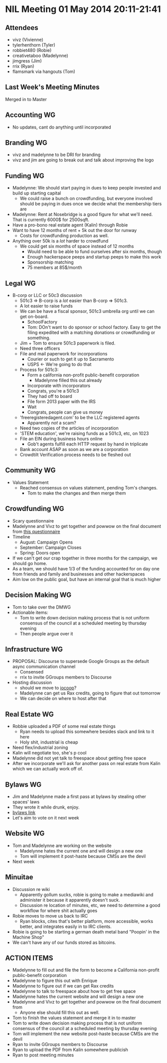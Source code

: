 NIL Meeting 01 May 2014 20:11-21:41
===================================

Attendees
---------

* vivz (Vivienne)
* tylerhenthorn (Tyler)
* robbiet480 (Robie)
* creativetaboo (Madelynne)
* jimgress (Jim)
* rrix (Ryan)
* flamsmark via hangouts (Tom)

Last Week's Meeting Minutes
---------------------------

Merged in to Master

Accounting WG
-------------

* No updates, cant do anything until incorporated

Branding WG
-----------

* vivz and madelynne to be DRI for branding
* vivz and jim are going to break out and talk about improving the logo

Funding WG
----------

* Madelynne: We should start paying in dues to keep people invested and build up starting capital
    * We could raise a bunch on crowdfunding, but everyone involved should be paying in dues once we decide what the membership tiers are
* Madelynne: Rent at Nosebridge is a good figure for what we'll need. That is currently 6000$ for 2500sqft.
* Have a pro-bono real estate agent (Kalin) through Robie
* Want to have 12 months of rent + 5k out the door for runway
	* Costs for crowdfunding production as well.
* Anything over 50k is a *lot* harder to crowdfund
	* We could get six months of space instead of 12 months
		* Would need to be able to fund ourselves after six months, though
		* Enough hackerspace peeps and startup peeps to make this work
		* Sponsorship matching
		* 75 members at 85$/month
		
Legal WG
--------

* B-corp or LLC or 50c3 discussion
	* 501c3 => B-corp is a *lot* easier than B-corp => 501c3.
	* A lot easier to raise funds
	* We can be have a fiscal sponsor, 501c3 umbrella org until we can get on-board.
		* SchoolFactory
		* Tom: DOn't want to do sponsor or school factory. Easy to get the filing expedited with a matching donations or crowdfunding or something.
	* Jim + Tom to ensure 501c3 paperwork is filed.
	* Need three officers
	* File and mail paperwork for incorporations
		* Courier or such to get it up to Sacramento
		* USPS <- We're going to do that
	* Process for 501c3:
		* Form a california non-profit public-benefit corporation
			* Madelynne filled this out already
		* Incorporate with incorporators
		* Congrats, you're a 501c3
		* They had off to board
		* File form 2013 paper with the IRS
		* Wait
		* Congrats, people can give us money
	* 'freeregisteredagent.com' to be the LLC registered agents
		* Apparently *not* a scam?
	* Need two copies of the articles of incorporation
	* 'STEM education', we're raising funds as a 501c3, etc, on 1023
	* File an EIN during business hours online
		* Gob't agents fulfill each HTTP request by hand in triplicate
	* Bank account ASAP as soon as we are a corporation
	* Crowdtilt Verification process needs to be fleshed out

Community WG
------------

* Values Statement
	* Reached consensus on values statement, pending Tom's changes.
		* Tom to make the changes and then merge them

Crowdfunding WG
---------------

* Scary questionnaire
* Madelynne and Vivz to get together and powwow on the final document from [this questionnaire][1]
* Timeline
	* August: Campaign Opens
	* September: Campaign Closes
	* Spring: Doors open
* If we can't get our crap together in three months for the campaign, we should go home.
* As a team, we should have 1/3 of the funding accounted for on day one from friends and family and businesses and other hackerspaces
* Aim low on the public goal, but have an internal goal that is much higher

Decision Making WG
------------------

* Tom to take over the DMWG
* Actionable items:
	* Tom to write down decision making process that is not uniform consensus of the council at a scheduled meeting by thursday evening
	* Then people argue over it

Infrastructure WG
-----------------

* PROPOSAL: Discourse to supersede Google Groups as the default async communication channel
    * Consensed
	* rrix to invite GGroups members to Discourse
* Hosting discussion
	* should we move to [iocoop][2]?
	* Madelynne can get us Rax credits, going to figure that out tomorrow
	* We can decide on where to host after that

Real Estate WG
--------------

* Robbie uploaded a PDF of some real estate things
	* Ryan needs to upload this somewhere besides slack and link to it here
	* Holy shit, industrial is cheap
* Need flex/industrial zoning
* Kalin will negotiate too, she's p cool
* Madelynne did not yet talk to freespace about getting free space
* After we incorporate we'll ask for another pass on real estate from Kalin which we can actually work off of.

Bylaws WG
---------

* Jim and Madelynne made a first pass at bylaws by stealing other spaces' laws
* They wrote it while drunk, enjoy.
* [bylaws link][3]
* Let's aim to vote on it next week

Website WG
----------

* Tom and Madelynne are working on the website
	* Madelynne hates the current one and will design a new one
	* Tom will implement it post-haste because CMSs are the devil
* Next week

Minuitae
--------

* Discussion re wiki
	* Apparently gollum sucks, robie is going to make a mediawiki and administer it because it apparently doesn't suck.
	* Discussion re location of minutes, etc, we need to determine a good workflow for where shit actually goes
* Robie moves to move us back to IRC
	* Ryan blocks, cites that's better platform, more accessible, works better, and integrates easily in to IRC clients.
* Robie is going to be starting a german death metal band "Poopin' in the Machine Shop"
* We can't have any of our funds stored as bitcoins.

ACTION ITEMS
------------

* Madelynne to fill out and file the form to become a California non-profit public-benefit corporation
* Madelynne to figure this out with Enrique
* Madelynne to figure out if we can get Rax credits
* Madelynne to talk to freespace about how to get free space
* Madelynne hates the current website and will design a new one
* Madelynne and Vivz to get together and powwow on the final document from
    * Anyone else should fill this out as well.
* Tom to finish the values statement and merge it in to master
* Tom to write down decision making process that is not uniform consensus of the council at a scheduled meeting by thursday evening
* Tom will implement the new website post-haste because CMSs are the devil
* Ryan to invite GGroups members to Discourse
* Ryan to upload the PDF from Kalin somewhere publicish
* Ryan to post meeting minutes

[1]: https://docs.google.com/forms/d/1R-BuzjDqF6IPIVl87lNUGQPfWecI2n-XgGAy7fqis4k/viewform?edit_requested=true
[2]: http://IOCoop.org
[3]: https://github.com/nortonimperiallabs/nortonimperiallabs/pull/14
